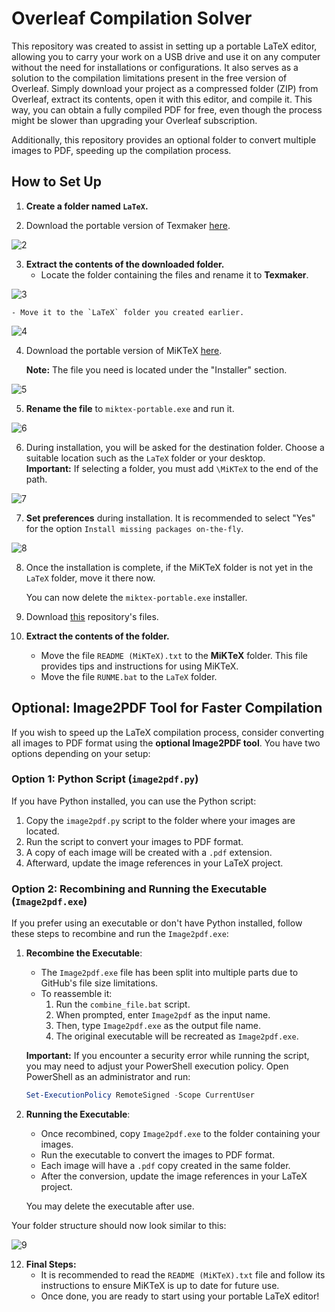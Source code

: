 # Overleaf Compilation Solver

This repository was created to assist in setting up a portable LaTeX editor, allowing you to carry your work on a USB drive and use it on any computer without the need for installations or configurations. It also serves as a solution to the compilation limitations present in the free version of Overleaf. Simply download your project as a compressed folder (ZIP) from Overleaf, extract its contents, open it with this editor, and compile it. This way, you can obtain a fully compiled PDF for free, even though the process might be slower than upgrading your Overleaf subscription.

Additionally, this repository provides an optional folder to convert multiple images to PDF, speeding up the compilation process.

## How to Set Up

1. **Create a folder named `LaTeX`.**

2. Download the portable version of Texmaker [here](https://www.xm1math.net/texmaker/download.html).

![2](https://github.com/user-attachments/assets/6d7c30d6-9de2-41f8-8689-4d8b78157c93)

3. **Extract the contents of the downloaded folder.**
    - Locate the folder containing the files and rename it to **Texmaker**.

![3](https://github.com/user-attachments/assets/16f76fdf-a839-45e0-8e18-5b6d7f803a7e)

    - Move it to the `LaTeX` folder you created earlier.

![4](https://github.com/user-attachments/assets/db98e01e-3d1e-4110-9cd7-bf0c621fc850)


4. Download the portable version of MiKTeX [here](https://miktex.org/download).

    **Note:** The file you need is located under the "Installer" section.

![5](https://github.com/user-attachments/assets/c11e487a-1c3e-405a-a2bc-2375c3be0e4a)

5. **Rename the file** to `miktex-portable.exe` and run it.

![6](https://github.com/user-attachments/assets/9c2433a7-d1b5-4c16-a429-c44c9f70117c)

6. During installation, you will be asked for the destination folder. Choose a suitable location such as the `LaTeX` folder or your desktop.  
    **Important:** If selecting a folder, you must add `\MiKTeX` to the end of the path.
    
![7](https://github.com/user-attachments/assets/2bb05192-9cf8-45e4-97c6-ab44d8edc7eb)

7. **Set preferences** during installation. It is recommended to select "Yes" for the option `Install missing packages on-the-fly`.

![8](https://github.com/user-attachments/assets/500afc98-73bc-4c89-b03b-4ddfa08f4fd9)

8. Once the installation is complete, if the MiKTeX folder is not yet in the `LaTeX` folder, move it there now.

    You can now delete the `miktex-portable.exe` installer.

9. Download [this](https://github.com/escadaguilherme2/Overleaf_Compilation_Solver) repository's files.

10. **Extract the contents of the folder.**
    - Move the file `README (MiKTeX).txt` to the **MiKTeX** folder. This file provides tips and instructions for using MiKTeX.
    - Move the file `RUNME.bat` to the `LaTeX` folder.

## Optional: Image2PDF Tool for Faster Compilation

If you wish to speed up the LaTeX compilation process, consider converting all images to PDF format using the **optional Image2PDF tool**. You have two options depending on your setup:

### Option 1: Python Script (`image2pdf.py`)

If you have Python installed, you can use the Python script:

1. Copy the `image2pdf.py` script to the folder where your images are located.
2. Run the script to convert your images to PDF format.
3. A copy of each image will be created with a `.pdf` extension.
4. Afterward, update the image references in your LaTeX project.

### Option 2: Recombining and Running the Executable (`Image2pdf.exe`)

If you prefer using an executable or don't have Python installed, follow these steps to recombine and run the `Image2pdf.exe`:

1. **Recombine the Executable**:
    - The `Image2pdf.exe` file has been split into multiple parts due to GitHub's file size limitations.
    - To reassemble it:
      1. Run the `combine_file.bat` script.
      2. When prompted, enter `Image2pdf` as the input name.
      3. Then, type `Image2pdf.exe` as the output file name.
      4. The original executable will be recreated as `Image2pdf.exe`.

    **Important:** If you encounter a security error while running the script, you may need to adjust your PowerShell execution policy. Open PowerShell as an administrator and run:
    ```powershell
    Set-ExecutionPolicy RemoteSigned -Scope CurrentUser
    ```

2. **Running the Executable**:
    - Once recombined, copy `Image2pdf.exe` to the folder containing your images.
    - Run the executable to convert the images to PDF format.
    - Each image will have a `.pdf` copy created in the same folder.
    - After the conversion, update the image references in your LaTeX project.

    You may delete the executable after use.

Your folder structure should now look similar to this:

![9](https://github.com/user-attachments/assets/5a0fae36-0694-48a2-9bd6-f4b97c354a12)

12. **Final Steps:**
    - It is recommended to read the `README (MiKTeX).txt` file and follow its instructions to ensure MiKTeX is up to date for future use.
    - Once done, you are ready to start using your portable LaTeX editor!
